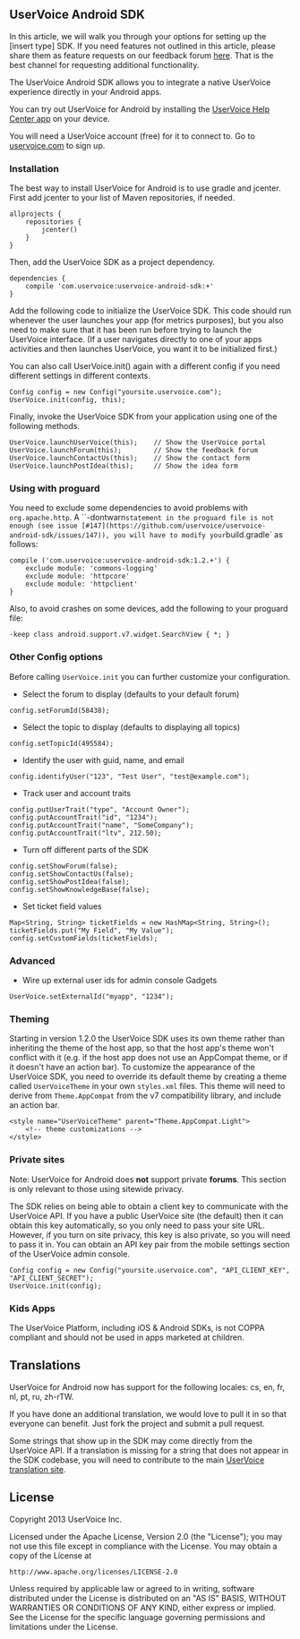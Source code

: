 ## UserVoice Android SDK

In this article, we will walk you through your options for setting up the [insert type] SDK.
If you need features not outlined in this article, please share them as feature requests on our feedback forum [here](https://feedback.uservoice.com/forums/64513-developer-api-sdks/category/162129-mobile-sdks-any).
That is the best channel for requesting additional functionality.

The UserVoice Android SDK allows you to integrate a native UserVoice experience directly in your Android apps.

You can try out UserVoice for Android by installing the [UserVoice Help Center app](http://sdk-downloads.uservoice.com/android/HelpCenter.apk) on your device.

You will need a UserVoice account (free) for it to connect to. Go to [uservoice.com](https://www.uservoice.com/plans/) to sign up.

### Installation

The best way to install UserVoice for Android is to use gradle and jcenter. First add jcenter to your list of Maven repositories, if needed.

```
allprojects {
    repositories {
        jcenter()
    }
}
```

Then, add the UserVoice SDK as a project dependency.

```
dependencies {
    compile 'com.uservoice:uservoice-android-sdk:+'
}
```

Add the following code to initialize the UserVoice SDK. This code should run whenever the user launches your app (for metrics purposes), but you also need to make sure that it has been run before trying to launch the UserVoice interface. (If a user navigates directly to one of your apps activities and then launches UserVoice, you want it to be initialized first.)

You can also call UserVoice.init() again with a different config if you need different settings in different contexts.

```
Config config = new Config("yoursite.uservoice.com");
UserVoice.init(config, this);
```

Finally, invoke the UserVoice SDK from your application using one of the following methods.

```
UserVoice.launchUserVoice(this);    // Show the UserVoice portal
UserVoice.launchForum(this);        // Show the feedback forum
UserVoice.launchContactUs(this);    // Show the contact form
UserVoice.launchPostIdea(this);     // Show the idea form
```

### Using with proguard

You need to exclude some dependencies to avoid problems with `org.apache.http`. A ``-dontwarn` statement in the proguard file is not enough (see issue [#147](https://github.com/uservoice/uservoice-android-sdk/issues/147)), you will have to modify your `build.gradle` as follows:

```
compile ('com.uservoice:uservoice-android-sdk:1.2.+') {
    exclude module: 'commons-logging'
    exclude module: 'httpcore'
    exclude module: 'httpclient'
}
```

Also, to avoid crashes on some devices, add the following to your proguard file:

```
-keep class android.support.v7.widget.SearchView { *; }
```

### Other Config options

Before calling `UserVoice.init` you can further customize your configuration.

* Select the forum to display (defaults to your default forum)

```
config.setForumId(58438);
```

* Select the topic to display (defaults to displaying all topics)

```
config.setTopicId(495584);
```

* Identify the user with guid, name, and email

```
config.identifyUser("123", "Test User", "test@example.com");
```

* Track user and account traits

```
config.putUserTrait("type", "Account Owner");
config.putAccountTrait("id", "1234");
config.putAccountTrait("name", "SomeCompany");
config.putAccountTrait("ltv", 212.50);
```

* Turn off different parts of the SDK

```
config.setShowForum(false);
config.setShowContactUs(false);
config.setShowPostIdea(false);
config.setShowKnowledgeBase(false);
```

* Set ticket field values

```
Map<String, String> ticketFields = new HashMap<String, String>();
ticketFields.put("My Field", "My Value");
config.setCustomFields(ticketFields);
```

### Advanced

* Wire up external user ids for admin console Gadgets

```
UserVoice.setExternalId("myapp", "1234");
```

### Theming

Starting in version 1.2.0 the UserVoice SDK uses its own theme rather than inheriting the theme of the host app, so that the host app's theme won't conflict with it (e.g. if the host app does not use an AppCompat theme, or if it doesn't have an action bar). To customize the appearance of the UserVoice SDK, you need to override its default theme by creating a theme called `UserVoiceTheme` in your own `styles.xml` files. This theme will need to derive from `Theme.AppCompat` from the v7 compatibility library, and include an action bar.

```
<style name="UserVoiceTheme" parent="Theme.AppCompat.Light">
    <!-- theme customizations -->
</style>
```

### Private sites

Note: UserVoice for Android does **not** support private **forums**. This section is only relevant to those using sitewide privacy.

The SDK relies on being able to obtain a client key to communicate with the UserVoice API. If you have a public UserVoice site (the default) then it can obtain this key automatically, so you only need to pass your site URL. However, if you turn on site privacy, this key is also private, so you will need to pass it in. You can obtain an API key pair from the mobile settings section of the UserVoice admin console.

```
Config config = new Config("yoursite.uservoice.com", "API_CLIENT_KEY", "API_CLIENT_SECRET");
UserVoice.init(config);
```

### Kids Apps

The UserVoice Platform, including iOS & Android SDKs, is not COPPA compliant and should not be used in apps marketed at children.

Translations
------------

UserVoice for Android now has support for the following locales: cs, en, fr, nl, pt, ru, zh-rTW.

If you have done an additional translation, we would love to pull it in so that
everyone can benefit. Just fork the project and submit a pull request.

Some strings that show up in the SDK may come directly from the UserVoice API.
If a translation is missing for a string that does not appear in the SDK
codebase, you will need to contribute to the main [UserVoice translation
site](http://translate.uservoice.com/).

License
-------

Copyright 2013 UserVoice Inc. 

Licensed under the Apache License, Version 2.0 (the "License");
you may not use this file except in compliance with the License.
You may obtain a copy of the License at

    http://www.apache.org/licenses/LICENSE-2.0

Unless required by applicable law or agreed to in writing, software
distributed under the License is distributed on an "AS IS" BASIS,
WITHOUT WARRANTIES OR CONDITIONS OF ANY KIND, either express or implied.
See the License for the specific language governing permissions and
limitations under the License.
